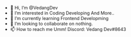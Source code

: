 - 👋 Hi, I’m @VedangDev
- 👀 I’m interested in Coding Developing And More..
- 🌱 I’m currently learning Frontend Developming
- 💞️ I’m looking to collaborate on nothing.
- 📫 How to reach me Umm! Discord: Vedang Dev#8643

<!---
VedangDev/VedangDev is a ✨ special ✨ repository because its `README.md` (this file) appears on your GitHub profile.
You can click the Preview link to take a look at your changes.
--->
